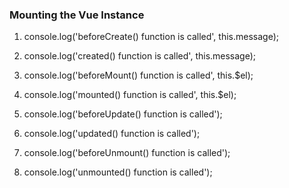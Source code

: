 ### Mounting the Vue Instance

1. console.log('beforeCreate() function is called', this.message);

2. console.log('created() function is called', this.message);

3. console.log('beforeMount() function is called', this.$el);

4. console.log('mounted() function is called', this.$el);

5. console.log('beforeUpdate() function is called');

6. console.log('updated() function is called');

7. console.log('beforeUnmount() function is called');

8. console.log('unmounted() function is called');
